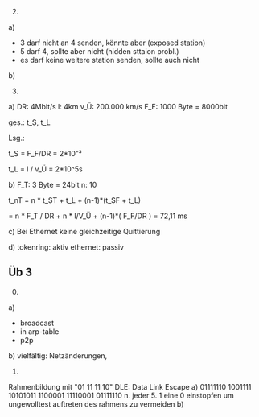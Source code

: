 2.

a)
* 3 darf nicht an 4 senden, könnte aber (exposed station)
* 5 darf 4, sollte aber nicht (hidden sttaion probl.)
* es darf keine weitere station senden, sollte auch nicht

b)


3.

a)
DR:	4Mbit/s
l:	4km
v_Ü:	200.000 km/s
F_F:	1000 Byte = 8000bit

ges.: t_S, t_L

Lsg.:

t_S = F_F/DR = 2*10⁻³

t_L = l / v_Ü = 2*10^5s

b)
F_T: 3 Byte = 24bit
n: 10

t_nT = n * t_ST + t_L + (n-1)*(t_SF + t_L)

= n * F_T / DR + n * l/V_Ü + (n-1)*( F_F/DR )
= 72,11 ms

c)
Bei Ethernet keine gleichzeitige Quittierung

d)
tokenring: aktiv
ethernet: passiv

## Üb 3

0.

a)
* broadcast
* in arp-table
* p2p

b)
vielfältig: Netzänderungen, 

1.
Rahmenbildung mit "01 11 11 10"
DLE: Data Link Escape
a)
01111110 1001111 10101011 1100001 11110001 01111110
n. jeder 5. 1 eine 0 einstopfen um ungewolltest auftreten des rahmens zu vermeiden
b)
